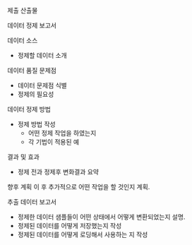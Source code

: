 제출 산출물

데이터 정제 보고서

데이터 소스
- 정제할 데이터 소개

데이터 품질 문제점
- 데이터 문제점 식별
- 정제의 필요성 

데이터 정제 방법
- 정제 방법 작성
    - 어떤  정제 작업을 하였는지
    - 각 기법이 적용된 예

결과 및 효과
- 정제 전과 정제후 변화결과 요약

향후 계획
이 후 추가적으로 어떤 작업을 할 것인지 계획.




추출 데이터 보고서

- 정제한 데이터 샘플들이 어떤 상태에서 어떻게 변환되었는지 설명.
- 정제된 데이터를 어떻게 저장했는지 작성
- 정제된 데이터를 어떻게 로딩해서 사용하는 지 작성



